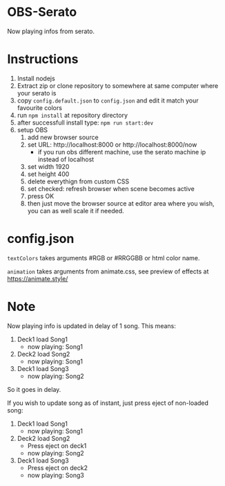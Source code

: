 # OBS-Serato

Now playing infos from serato.

# Instructions

1. Install nodejs
2. Extract zip or clone repository to somewhere at same computer where your serato is
3. copy `config.default.json` to `config.json` and edit it match your favourite colors
4. run  `npm install` at repository directory
5. after successfull install type: `npm run start:dev`
6. setup OBS
   1. add new browser source
   2. set URL: http://localhost:8000 or http://localhost:8000/now
      * if you run obs different machine, use the serato machine ip instead of localhost
   3. set width 1920
   4. set height 400
   5. delete everythign from custom CSS
   6. set checked: refresh browser when scene becomes active
   7. press OK
   8. then just move the browser source at editor area where you wish, you can as well scale it if needed.


# config.json

`textColors` takes arguments #RGB or #RRGGBB or html color name.

`animation` takes arguments from animate.css, see preview of effects at https://animate.style/


# Note

Now playing info is updated in delay of 1 song.
This means:
1. Deck1 load Song1
   * now playing: Song1
2. Deck2 load Song2
   * now playing: Song1
3. Deck1 load Song3 
   * now playing: Song2

So it goes in delay.

If you wish to update song as of instant, just 
press eject of non-loaded song:

1. Deck1 load Song1
   * now playing: Song1
2. Deck2 load Song2
   * Press eject on deck1
   * now playing: Song2
3. Deck1 load Song3 
   * Press eject on deck2
   * now playing: Song3

